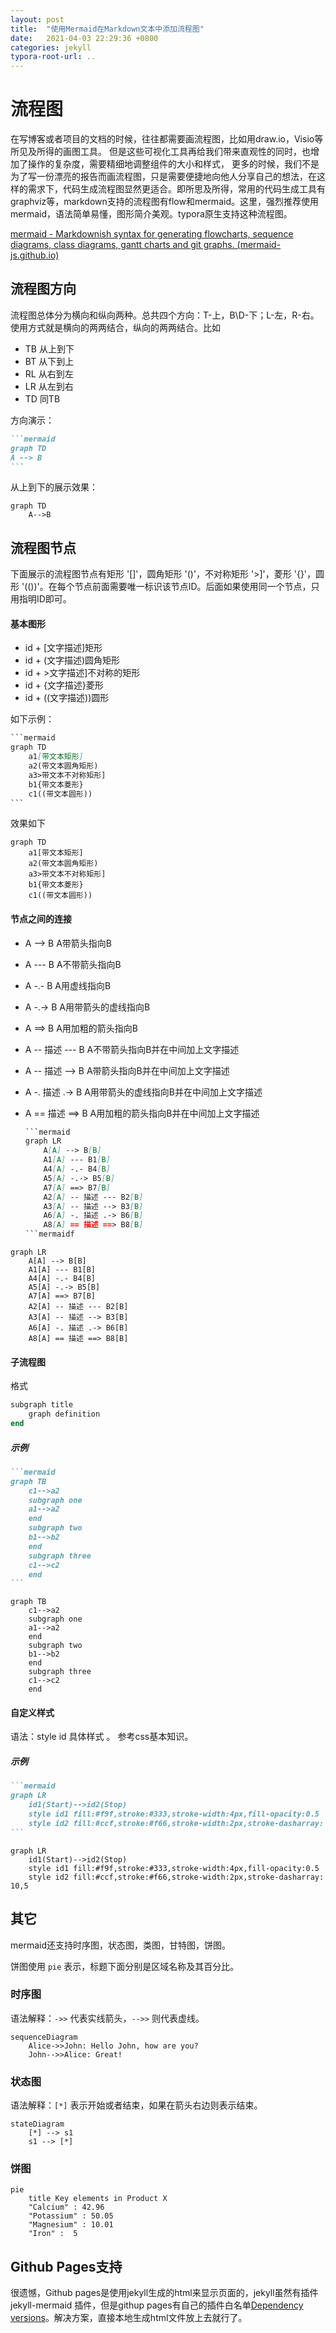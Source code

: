 ```yaml
---
layout: post
title:  "使用Mermaid在Markdown文本中添加流程图"
date:   2021-04-03 22:29:36 +0800
categories: jekyll
typora-root-url: ..
---
```


# 流程图

在写博客或者项目的文档的时候，往往都需要画流程图，比如用draw.io，Visio等所见及所得的画图工具。
但是这些可视化工具再给我们带来直观性的同时，也增加了操作的复杂度，需要精细地调整组件的大小和样式，
更多的时候，我们不是为了写一份漂亮的报告而画流程图，只是需要便捷地向他人分享自己的想法，在这样的需求下，代码生成流程图显然更适合。即所思及所得，常用的代码生成工具有graphviz等，markdown支持的流程图有flow和mermaid。这里，强烈推荐使用mermaid，语法简单易懂，图形简介美观。typora原生支持这种流程图。

[mermaid - Markdownish syntax for generating flowcharts, sequence diagrams, class diagrams, gantt charts and git graphs. (mermaid-js.github.io)](https://mermaid-js.github.io/mermaid/#/)

## 流程图方向

流程图总体分为横向和纵向两种。总共四个方向：T-上，B\D-下；L-左，R-右。使用方式就是横向的两两结合，纵向的两两结合。比如

- TB 从上到下
- BT 从下到上
- RL 从右到左
- LR 从左到右
- TD 同TB

方向演示：

~~~markdown
```mermaid
graph TD
A --> B
```
~~~

从上到下的展示效果：

```mermaid
graph TD
	A-->B
```

## 流程图节点

下面展示的流程图节点有矩形 '[]'，圆角矩形 '()'，不对称矩形 '>]'，菱形 '{}'，圆形 '(())'。在每个节点前面需要唯一标识该节点ID。后面如果使用同一个节点，只用指明ID即可。

#### 基本图形

- id + [文字描述]矩形
- id + (文字描述)圆角矩形
- id + >文字描述]不对称的矩形
- id + {文字描述}菱形
- id + ((文字描述))圆形

如下示例：

```markdown
​```mermaid
graph TD
    a1[带文本矩形]
    a2(带文本圆角矩形)
    a3>带文本不对称矩形]
    b1{带文本菱形}
    c1((带文本圆形))
​```
```

效果如下

```mermaid
graph TD
    a1[带文本矩形]
    a2(带文本圆角矩形)
    a3>带文本不对称矩形]
    b1{带文本菱形}
    c1((带文本圆形))
```

#### 节点之间的连接

- A --> B     A带箭头指向B

- A --- B      A不带箭头指向B

- A -.- B      A用虚线指向B

- A -.-> B    A用带箭头的虚线指向B

- A ==> B   A用加粗的箭头指向B

- A -- 描述 --- B       A不带箭头指向B并在中间加上文字描述

- A -- 描述 --> B      A带箭头指向B并在中间加上文字描述

- A -. 描述 .-> B      A用带箭头的虚线指向B并在中间加上文字描述

- A == 描述 ==> B  A用加粗的箭头指向B并在中间加上文字描述

  ``` markdown
  ​```mermaid
  graph LR
      A[A] --> B[B] 
      A1[A] --- B1[B] 
      A4[A] -.- B4[B] 
      A5[A] -.-> B5[B] 
      A7[A] ==> B7[B] 
      A2[A] -- 描述 --- B2[B] 
      A3[A] -- 描述 --> B3[B] 
      A6[A] -. 描述 .-> B6[B] 
      A8[A] == 描述 ==> B8[B] 
  ​```mermaidf
  ```

  

```mermaid
graph LR
    A[A] --> B[B] 
    A1[A] --- B1[B] 
    A4[A] -.- B4[B] 
    A5[A] -.-> B5[B] 
    A7[A] ==> B7[B] 
    A2[A] -- 描述 --- B2[B] 
    A3[A] -- 描述 --> B3[B] 
    A6[A] -. 描述 .-> B6[B] 
    A8[A] == 描述 ==> B8[B] 
```

#### 子流程图

格式

```ruby
subgraph title
    graph definition
end
```

##### 示例



~~~markdown
```mermaid
graph TB
    c1-->a2
    subgraph one
    a1-->a2
    end
    subgraph two
    b1-->b2
    end
    subgraph three
    c1-->c2
    end
```
~~~



```mermaid
graph TB
    c1-->a2
    subgraph one
    a1-->a2
    end
    subgraph two
    b1-->b2
    end
    subgraph three
    c1-->c2
    end
```

#### 自定义样式

语法：style id 具体样式 。 参考css基本知识。

##### 示例

~~~markdown
```mermaid
graph LR
    id1(Start)-->id2(Stop)
    style id1 fill:#f9f,stroke:#333,stroke-width:4px,fill-opacity:0.5
    style id2 fill:#ccf,stroke:#f66,stroke-width:2px,stroke-dasharray: 10,5
```
~~~

```mermaid
graph LR
    id1(Start)-->id2(Stop)
    style id1 fill:#f9f,stroke:#333,stroke-width:4px,fill-opacity:0.5
    style id2 fill:#ccf,stroke:#f66,stroke-width:2px,stroke-dasharray: 10,5
```

## 其它

mermaid还支持时序图，状态图，类图，甘特图，饼图。

饼图使用 `pie` 表示，标题下面分别是区域名称及其百分比。

### **时序图**

语法解释：`->>` 代表实线箭头，`-->>` 则代表虚线。

```mermaid
sequenceDiagram
    Alice->>John: Hello John, how are you?
    John-->>Alice: Great!
```



### **状态图**

语法解释：`[*]` 表示开始或者结束，如果在箭头右边则表示结束。

```mermaid
stateDiagram
    [*] --> s1
    s1 --> [*]
```

### **饼图**

```mermaid
pie
    title Key elements in Product X
    "Calcium" : 42.96
    "Potassium" : 50.05
    "Magnesium" : 10.01
    "Iron" :  5
```



## Github Pages支持

很遗憾，Github pages是使用jekyll生成的html来显示页面的，jekyll虽然有插件jekyll-mermaid 插件，但是githup pages有自己的插件白名单[Dependency versions](https://pages.github.com/versions/)。解决方案，直接本地生成html文件放上去就行了。
